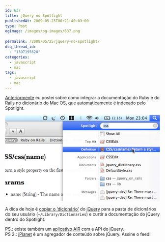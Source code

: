 ```yaml
---
id: 637
title: jQuery no Spotlight
publishedAt: 2009-05-25T00:21:40-03:00
type: Post
ogImage: /images/og-images/637.png

permalink: /2009/05/25/jquery-no-spotlight/
dsq_thread_id:
  - "1397195620"
categories:
  - javascript
  - mac
tags:
  - javascript
  - mac
---
```

[Anteriormente](https://leonardofaria.net/2009/02/08/documentacao-do-rails-e-ruby-no-spotlight/) eu postei sobre como integrar a documentação do Ruby e do Rails no dicionário do Mac OS, que automaticamente é indexado pelo Spotlight.

<center>
  <a href="http://www.appelsiini.net/2009/2/search-jquery-api-docs-from-spotlight"><img src="/wp-content/uploads/2009/05/jquery_spotlight.png" alt="jquery_spotlight" title="jquery no spotlight" /></a>
</center>

A dica de hoje é [copiar o &#8216;dicionário'](http://www.appelsiini.net/download/jQuery.dictionary.zip) do [jQuery](http://www.jquery.com) para a pasta de dicionários do seu usuário (`~/Library/Dictionaries`) e curtir a documentação do jQuery dentro do Spotlight.

PS.: existe também um [aplicativo AIR](http://api.jquery.com/update/jquery-api-browser-2.0.air) com a API do jQuery.  
PS 2.: [jPlanet](http://jplanet.tumblr.com/) é um agregador de conteúdo sobre jQuery. Assine o feed!
